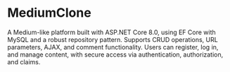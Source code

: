# MediumClone
A Medium-like platform built with ASP.NET Core 8.0, using EF Core with MySQL and a robust repository pattern. Supports CRUD operations, URL parameters, AJAX, and comment functionality. Users can register, log in, and manage content, with secure access via authentication, authorization, and claims.
